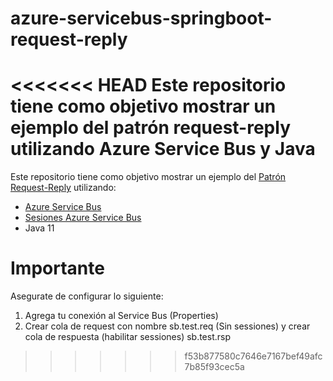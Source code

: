 # azure-servicebus-springboot-request-reply
<<<<<<< HEAD
Este repositorio tiene como objetivo mostrar un ejemplo del patrón request-reply utilizando Azure Service Bus y Java
=======
Este repositorio tiene como objetivo mostrar un ejemplo del [Patrón Request-Reply](https://www.enterpriseintegrationpatterns.com/RequestReply.html) utilizando:
*  [Azure Service Bus](https://docs.microsoft.com/en-us/azure/service-bus-messaging/service-bus-java-how-to-use-queues)
*  [Sesiones Azure Service Bus](https://docs.microsoft.com/en-us/azure/service-bus-messaging/message-sessionsm)
*   Java 11

# Importante
Asegurate de configurar lo siguiente: 
1) Agrega tu conexión al Service Bus (Properties)
2) Crear cola de request con nombre sb.test.req (Sin sessiones) y crear cola de respuesta (habilitar sessiones) sb.test.rsp
>>>>>>> f53b877580c7646e7167bef49afc7b85f93cec5a
